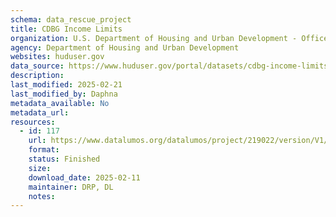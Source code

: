 ```yaml
---
schema: data_rescue_project 
title: CDBG Income Limits
organization: U.S. Department of Housing and Urban Development - Office of Policy Development and Research
agency: Department of Housing and Urban Development
websites: huduser.gov
data_source: https://www.huduser.gov/portal/datasets/cdbg-income-limits.html
description: 
last_modified: 2025-02-21
last_modified_by: Daphna
metadata_available: No
metadata_url: 
resources:
  - id: 117
    url: https://www.datalumos.org/datalumos/project/219022/version/V1/view
    format: 
    status: Finished
    size: 
    download_date: 2025-02-11
    maintainer: DRP, DL
    notes: 
---
```

